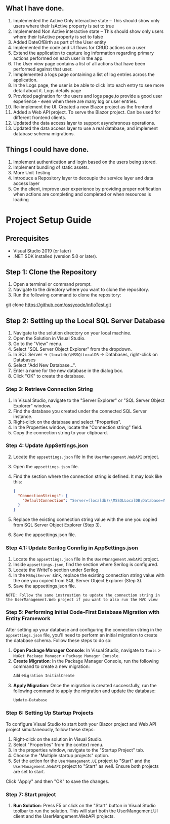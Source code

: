 ## What I have done.
1. Implemented the Active Only interactive state – This should show only users where their IsActive property is set to true
2. Implemented Non Active interactive state – This should show only users where their IsActive property is set to false
3. Added DateOfBirth as part of the User entity
4. Implemented the code and UI flows for CRUD actions on a user
5. Extend the application to capture log information regarding primary actions performed on each user in the app.
6. The User view page contains a list of all actions that have been performed against that user.
7. Inmplemented a logs page containing a list of log entries across the application.
8. In the Logs page, the user is be able to click into each entry to see more detail about it. Logs details page
9. Provided pagination for the users and logs page,to provide a good user experience - even when there are many log or user entries.
10. Re-implement the UI. Created a new Blazor project as the frontend
11. Added a Web API project. To serve the Blazor project. Can be used for different frontend clients.
12. Updated the data access layer to support asynchronous operations.
13. Updated the data access layer to use a real database, and implement database schema migrations.

## Things I could have done.
1. Implement authentication and login based on the users being stored.
2. Implement bundling of static assets.
3. More Unit Testing
3. Introduce a Repository layer to decouple the service layer and data access layer
4. On the client, improve user experience by providing proper notification when actions are completing and completed or when resources is loading

# Project Setup Guide

## Prerequisites
- Visual Studio 2019 (or later) 
- .NET SDK installed (version 5.0 or later).

## Step 1: Clone the Repository
1. Open a terminal or command prompt.
2. Navigate to the directory where you want to clone the repository.
3. Run the following command to clone the repository:

  git clone <https://github.com/ossycode/infloTest.git>

## Step 2: Setting up the Local SQL Server Database
1. Navigate to the solution directory on your local machine.
2. Open the Solution in Visual Studio.
3. Go to the "View" menu.
4. Select "SQL Server Object Explorer" from the dropdown.
5. In SQL Server ->  `(localdb)\MSSQLLocalDB`  -> Databases, right-click on Databases
6. Select "Add New Database...".
7. Enter a name for the new database in the dialog box.
8. Click "OK" to create the database.

### Step 3: Retrieve Connection String
1. In Visual Studio, navigate to the "Server Explorer" or "SQL Server Object Explorer" window.
2. Find the database you created under the connected SQL Server instance.
3. Right-click on the database and select "Properties".
4. In the Properties window, locate the "Connection string" field.
5. Copy the connection string to your clipboard.

### Step 4: Update AppSettings.json
2. Locate the `appsettings.json` file in the `UserManagement.WebAPI` project.
3. Open the `appsettings.json` file.
4. Find the section where the connection string is defined. It may look like this:

   ```json
   {
     "ConnectionStrings": {
       "DefaultConnection": "Server=(localdb)\\MSSQLLocalDB;Database=YourDatabaseName;Trusted_Connection=True;MultipleActiveResultSets=true;"
     }
   }

5. Replace the existing connection string value with the one you copied from SQL Server Object Explorer (Step 3).
6. Save the appsettings.json file.

### Step 4.1: Update Serilog Connfig in AppSettings.json
1. Locate the `appsettings.json` file in the `UserManagement.WebAPI` project.
1. Inside `appsettings.json`, find the section where Serilog is configured.
2. Locate the WriteTo section under Serilog.
3. In the `MSSqlServer` sink, replace the existing connection string value with the one you copied from SQL Server Object Explorer (Step 3).
4. Save the appsettings.json file.

```
NOTE: Follow the same instrustion to update the connection string in the UserManagement.Web project if you want to also run the MVC view
```

### Step 5: Performing Initial Code-First Database Migration with Entity Framework

After setting up your database and configuring the connection string in the `appsettings.json` file, you'll need to perform an initial migration to create the database schema. Follow these steps to do so:

1. **Open Package Manager Console**: In Visual Studio, navigate to `Tools` > `NuGet Package Manager` > `Package Manager Console`.
2. **Create Migration**: In the Package Manager Console, run the following command to create a new migration:
   ```bash
   Add-Migration InitialCreate
3. **Apply Migration**: Once the migration is created successfully, run the following command to apply the migration and update the database:
   ```bash
   Update-Database

### Step 6: Setting Up Startup Projects
To configure Visual Studio to start both your Blazor project and Web API project simultaneously, follow these steps:

1. Right-click on the solution in Visual Studio.
2. Select "Properties" from the context menu.
3. In the properties window, navigate to the "Startup Project" tab.
4. Choose the "Multiple startup projects" option.
5. Set the action for the `UserManagement.UI` project to "Start" and the `UserManagement.WebAPI` project to "Start" as well. Ensure both projects are set to start.

Click "Apply" and then "OK" to save the changes.

### Step 7: Start project
1. **Run Solution**: Press F5 or click on the "Start" button in Visual Studio toolbar to run the solution. This will start both the UserMangement.UI client and the UserMangement.WebAPI projects.

